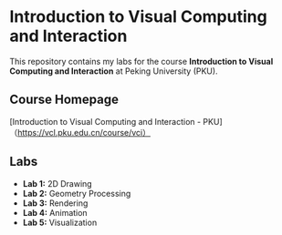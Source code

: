 # Introduction to Visual Computing and Interaction

This repository contains my labs for the course **Introduction to Visual Computing and Interaction** at Peking University (PKU).

## Course Homepage

[Introduction to Visual Computing and Interaction - PKU] （https://vcl.pku.edu.cn/course/vci）

## Labs

- **Lab 1:** 2D Drawing
- **Lab 2:** Geometry Processing
- **Lab 3:** Rendering
- **Lab 4:** Animation
- **Lab 5:** Visualization

